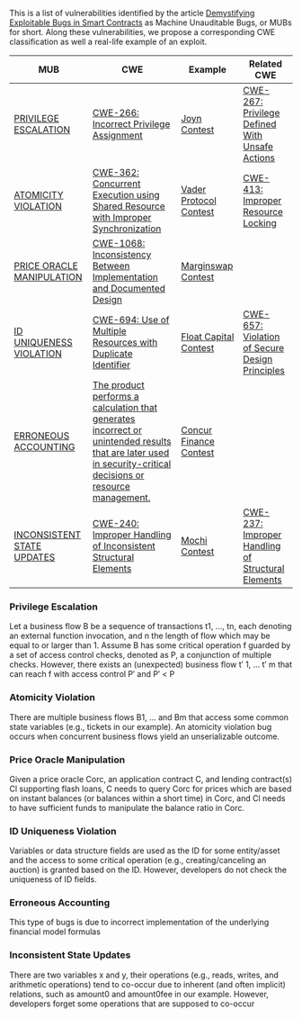This is a list of vulnerabilities identified by the article [Demystifying Exploitable Bugs in Smart Contracts](https://www.cs.purdue.edu/homes/zhan3299/res/ICSE23.pdf) as Machine Unauditable Bugs, or MUBs for short. Along these vulnerabilities, we propose a corresponding CWE classification as well a real-life example of an exploit.

| MUB  | CWE | Example | Related CWE |
| ------------- | ------------- | ------------- | ------------- |
| [PRIVILEGE ESCALATION](#Privilege-Escalation)  | [CWE-266: Incorrect Privilege Assignment](https://cwe.mitre.org/data/definitions/266.html) | [Joyn Contest](https://code4rena.com/reports/2022-03-joyn#h-04-corecollection-can-be-reinitialized) | [CWE-267: Privilege Defined With Unsafe Actions](https://cwe.mitre.org/data/definitions/267.html) |
| [ATOMICITY VIOLATION](#Atomicity-Violation) | [CWE-362: Concurrent Execution using Shared Resource with Improper Synchronization](https://cwe.mitre.org/data/definitions/362.html)  | [Vader Protocol Contest](https://code4rena.com/reports/2021-11-vader#h-11-dex-v1-basepoolmint-function-can-be-frontrun)  | [CWE-413: Improper Resource Locking](https://cwe.mitre.org/data/definitions/413.html) |
| [PRICE ORACLE MANIPULATION](#Price-Oracle-Manipulation) |  [CWE-1068: Inconsistency Between Implementation and Documented Design](https://cwe.mitre.org/data/definitions/1068.html)   | [Marginswap Contest](https://code4rena.com/reports/2021-04-marginswap#h-03-price-feed-can-be-manipulated)  | |
| [ID UNIQUENESS VIOLATION](#ID-Uniqueness-Violation) |  [CWE-694: Use of Multiple Resources with Duplicate Identifier](https://cwe.mitre.org/data/definitions/694.html)   | [Float Capital Contest](https://code4rena.com/reports/2021-08-floatcapital#h-02-2-variables-not-indexed-by-marketindex)  | [CWE-657: Violation of Secure Design Principles](https://cwe.mitre.org/data/definitions/657.html) |
| [ERRONEOUS ACCOUNTING](#Erroneous-Accounting) |  [The product performs a calculation that generates incorrect or unintended results that are later used in security-critical decisions or resource management. ](https://cwe.mitre.org/data/definitions/682.html)   | [Concur Finance Contest](https://code4rena.com/reports/2022-02-concur#h-02-masterchef-improper-handling-of-deposit-fee)  | |
| [INCONSISTENT STATE UPDATES](#Inconsistent-State-Updates) |  [CWE-240: Improper Handling of Inconsistent Structural Elements](https://cwe.mitre.org/data/definitions/240.html)   | [Mochi Contest](https://code4rena.com/reports/2021-10-mochi#h-11-treasuryshare-is-overwritten-in-feepoolv0_sharemochi)  | [CWE-237: Improper Handling of Structural Elements](https://cwe.mitre.org/data/definitions/237.html) |

### Privilege Escalation
Let a business flow B be a sequence of transactions t1, ..., tn, each denoting an external function invocation, and n the length of flow which may be equal to or larger than 1. Assume B has some critical  operation f guarded by a set of access control checks, denoted as P, a conjunction of multiple checks. However, there exists an (unexpected) business flow t′ 1, ... t′ m that can reach f with access control P′ and P′ < P 

### Atomicity Violation
There are multiple business flows B1, ... and Bm that access some common state variables (e.g., tickets in our example). An atomicity violation bug occurs when concurrent business flows yield an unserializable outcome.

### Price Oracle Manipulation
Given a price oracle Corc, an application contract C, and lending contract(s) Cl supporting flash loans, C needs to query Corc for prices which are based on instant balances (or balances within a short time) in Corc, and Cl needs to have sufficient funds to manipulate the balance ratio in Corc.

### ID Uniqueness Violation
Variables or data structure fields are used as the ID for some entity/asset and the access to some critical operation (e.g., creating/canceling an auction) is granted based on the ID. However, developers do not check the uniqueness of ID fields.

### Erroneous Accounting
This type of bugs is due to incorrect implementation of the underlying financial model formulas

### Inconsistent State Updates
There are two variables x and y, their operations (e.g., reads, writes, and arithmetic operations) tend to co-occur due to inherent (and often implicit) relations, such as amount0 and
amount0fee in our example. However, developers forget some operations that are supposed to co-occur 
